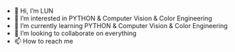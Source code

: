 - 👋 Hi, I’m LUN
- 👀 I’m interested in PYTHON & Computer Vision & Color Engineering
- 🌱 I’m currently learning PYTHON & Computer Vision & Color Engineering
- 💞️ I’m looking to collaborate on everything
- 📫 How to reach me 

<!---
LUN000/LUN000 is a ✨ special ✨ repository because its `README.md` (this file) appears on your GitHub profile.
You can click the Preview link to take a look at your changes.
--->
